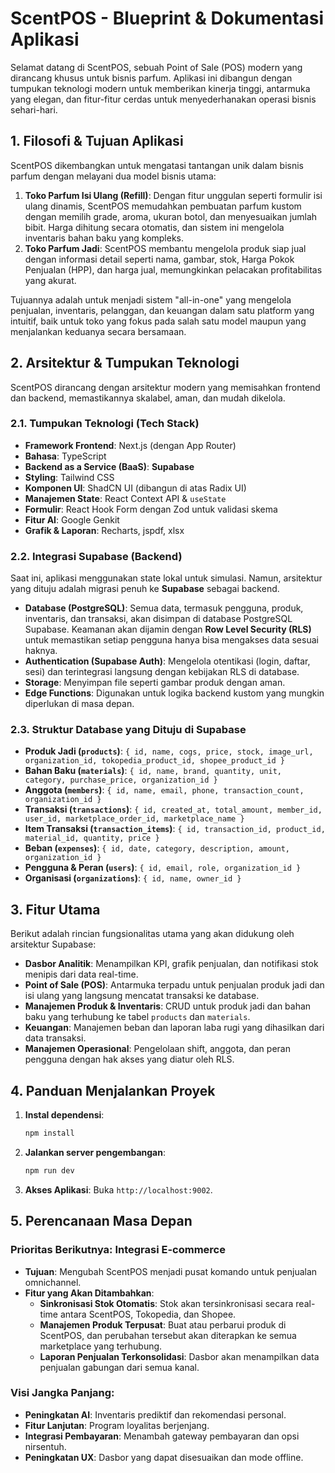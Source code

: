# ScentPOS - Blueprint & Dokumentasi Aplikasi

Selamat datang di ScentPOS, sebuah Point of Sale (POS) modern yang dirancang khusus untuk bisnis parfum. Aplikasi ini dibangun dengan tumpukan teknologi modern untuk memberikan kinerja tinggi, antarmuka yang elegan, dan fitur-fitur cerdas untuk menyederhanakan operasi bisnis sehari-hari.

## 1. Filosofi & Tujuan Aplikasi

ScentPOS dikembangkan untuk mengatasi tantangan unik dalam bisnis parfum dengan melayani dua model bisnis utama:

1.  **Toko Parfum Isi Ulang (Refill)**: Dengan fitur unggulan seperti formulir isi ulang dinamis, ScentPOS memudahkan pembuatan parfum kustom dengan memilih grade, aroma, ukuran botol, dan menyesuaikan jumlah bibit. Harga dihitung secara otomatis, dan sistem ini mengelola inventaris bahan baku yang kompleks.
2.  **Toko Parfum Jadi**: ScentPOS membantu mengelola produk siap jual dengan informasi detail seperti nama, gambar, stok, Harga Pokok Penjualan (HPP), dan harga jual, memungkinkan pelacakan profitabilitas yang akurat.

Tujuannya adalah untuk menjadi sistem "all-in-one" yang mengelola penjualan, inventaris, pelanggan, dan keuangan dalam satu platform yang intuitif, baik untuk toko yang fokus pada salah satu model maupun yang menjalankan keduanya secara bersamaan.

## 2. Arsitektur & Tumpukan Teknologi

ScentPOS dirancang dengan arsitektur modern yang memisahkan frontend dan backend, memastikannya skalabel, aman, dan mudah dikelola.

### 2.1. Tumpukan Teknologi (Tech Stack)
-   **Framework Frontend**: Next.js (dengan App Router)
-   **Bahasa**: TypeScript
-   **Backend as a Service (BaaS)**: **Supabase**
-   **Styling**: Tailwind CSS
-   **Komponen UI**: ShadCN UI (dibangun di atas Radix UI)
-   **Manajemen State**: React Context API & `useState`
-   **Formulir**: React Hook Form dengan Zod untuk validasi skema
-   **Fitur AI**: Google Genkit
-   **Grafik & Laporan**: Recharts, jspdf, xlsx

### 2.2. Integrasi Supabase (Backend)

Saat ini, aplikasi menggunakan state lokal untuk simulasi. Namun, arsitektur yang dituju adalah migrasi penuh ke **Supabase** sebagai backend.

-   **Database (PostgreSQL)**: Semua data, termasuk pengguna, produk, inventaris, dan transaksi, akan disimpan di database PostgreSQL Supabase. Keamanan akan dijamin dengan **Row Level Security (RLS)** untuk memastikan setiap pengguna hanya bisa mengakses data sesuai haknya.
-   **Authentication (Supabase Auth)**: Mengelola otentikasi (login, daftar, sesi) dan terintegrasi langsung dengan kebijakan RLS di database.
-   **Storage**: Menyimpan file seperti gambar produk dengan aman.
-   **Edge Functions**: Digunakan untuk logika backend kustom yang mungkin diperlukan di masa depan.

### 2.3. Struktur Database yang Dituju di Supabase

-   **Produk Jadi (`products`)**: `{ id, name, cogs, price, stock, image_url, organization_id, tokopedia_product_id, shopee_product_id }`
-   **Bahan Baku (`materials`)**: `{ id, name, brand, quantity, unit, category, purchase_price, organization_id }`
-   **Anggota (`members`)**: `{ id, name, email, phone, transaction_count, organization_id }`
-   **Transaksi (`transactions`)**: `{ id, created_at, total_amount, member_id, user_id, marketplace_order_id, marketplace_name }`
-   **Item Transaksi (`transaction_items`)**: `{ id, transaction_id, product_id, material_id, quantity, price }`
-   **Beban (`expenses`)**: `{ id, date, category, description, amount, organization_id }`
-   **Pengguna & Peran (`users`)**: `{ id, email, role, organization_id }`
-   **Organisasi (`organizations`)**: `{ id, name, owner_id }`

## 3. Fitur Utama

Berikut adalah rincian fungsionalitas utama yang akan didukung oleh arsitektur Supabase:

- **Dasbor Analitik**: Menampilkan KPI, grafik penjualan, dan notifikasi stok menipis dari data real-time.
- **Point of Sale (POS)**: Antarmuka terpadu untuk penjualan produk jadi dan isi ulang yang langsung mencatat transaksi ke database.
- **Manajemen Produk & Inventaris**: CRUD untuk produk jadi dan bahan baku yang terhubung ke tabel `products` dan `materials`.
- **Keuangan**: Manajemen beban dan laporan laba rugi yang dihasilkan dari data transaksi.
- **Manajemen Operasional**: Pengelolaan shift, anggota, dan peran pengguna dengan hak akses yang diatur oleh RLS.

## 4. Panduan Menjalankan Proyek

1.  **Instal dependensi**:
    ```bash
    npm install
    ```
2.  **Jalankan server pengembangan**:
    ```bash
    npm run dev
    ```
3.  **Akses Aplikasi**: Buka `http://localhost:9002`.

## 5. Perencanaan Masa Depan

### Prioritas Berikutnya: Integrasi E-commerce
- **Tujuan**: Mengubah ScentPOS menjadi pusat komando untuk penjualan omnichannel.
- **Fitur yang Akan Ditambahkan**:
    - **Sinkronisasi Stok Otomatis**: Stok akan tersinkronisasi secara real-time antara ScentPOS, Tokopedia, dan Shopee.
    - **Manajemen Produk Terpusat**: Buat atau perbarui produk di ScentPOS, dan perubahan tersebut akan diterapkan ke semua marketplace yang terhubung.
    - **Laporan Penjualan Terkonsolidasi**: Dasbor akan menampilkan data penjualan gabungan dari semua kanal.

### Visi Jangka Panjang:
- **Peningkatan AI**: Inventaris prediktif dan rekomendasi personal.
- **Fitur Lanjutan**: Program loyalitas berjenjang.
- **Integrasi Pembayaran**: Menambah gateway pembayaran dan opsi nirsentuh.
- **Peningkatan UX**: Dasbor yang dapat disesuaikan dan mode offline.
